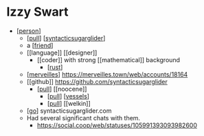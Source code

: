 # Izzy Swart

- [[person]]
  - [[pull]] [[syntacticsugarglider]]
  - a [[friend]]
  - [[language]] [[designer]]
    - [[coder]] with strong [[mathematical]] background
      - [[rust]]
  - [[merveilles]] https://merveilles.town/web/accounts/18164
  - [[github]] https://github.com/syntacticsugarglider
    - [[pull]] [[noocene]]
      - [[pull]] [[vessels]]
      - [[pull]] [[welkin]]
  - [[go]] syntacticsugarglider.com
  - Had several significant chats with them.
    - https://social.coop/web/statuses/105991393093982600





[//begin]: # "Autogenerated link references for markdown compatibility"
[person]: person "Person"
[pull]: pull "Pull"
[syntacticsugarglider]: syntacticsugarglider "Syntacticsugarglider"
[friend]: friend "Friend"
[rust]: rust "Rust"
[merveilles]: merveilles "Merveilles"
[vessels]: vessels "vessels"
[go]: go "Go"
[//end]: # "Autogenerated link references"